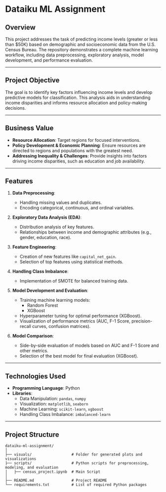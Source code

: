 # Dataiku ML Assignment

## Overview
This project addresses the task of predicting income levels (greater or less than $50K) based on demographic and socioeconomic data from the U.S. Census Bureau. The repository demonstrates a complete machine learning workflow, including data preprocessing, exploratory analysis, model development, and performance evaluation.

---

## Project Objective
The goal is to identify key factors influencing income levels and develop predictive models for classification. This analysis aids in understanding income disparities and informs resource allocation and policy-making decisions.

---

## Business Value
- **Resource Allocation**: Target regions for focused interventions.
- **Policy Development & Economic Planning**: Ensure resources are directed to regions and populations with the greatest need.
- **Addressing Inequality & Challenges**: Provide insights into factors driving income disparities, such as education and job availability.

---

## Features
1. **Data Preprocessing**:
   - Handling missing values and duplicates.
   - Encoding categorical, continuous, and ordinal variables.

2. **Exploratory Data Analysis (EDA)**:
   - Distribution analysis of key features.
   - Relationships between income and demographic attributes (e.g., gender, education, race).

3. **Feature Engineering**:
   - Creation of new features like `capital_net_gain`.
   - Selection of top features using statistical methods.

4. **Handling Class Imbalance**:
   - Implementation of SMOTE for balanced training data.

5. **Model Development and Evaluation**:
   - Training machine learning models: 
     - Random Forest
     - XGBoost
   - Hyperparameter tuning for optimal performance (XGBoost).
   - Visualization of performance metrics (AUC, F-1 Score, precision-recall curves, confusion matrices).

6. **Model Comparison**:
   - Side-by-side evaluation of models based on AUC and F-1 Score and other metrics.
   - Selection of the best model for final evaluation (XGBoost).

---

## Technologies Used
- **Programming Language**: Python
- **Libraries**:
  - Data Manipulation: `pandas`, `numpy`
  - Visualization: `matplotlib`, `seaborn`
  - Machine Learning: `scikit-learn`, `xgboost`
  - Handling Class Imbalance: `imbalanced-learn`

---

## Project Structure
```plaintext
dataiku-ml-assignment/
│
├── visuals/                  # Folder for generated plots and visualizations
├── scripts/                  # Python scripts for preprocessing, modeling, and evaluation
│   ├── census_project.ipynb  # Main Script
│
├── README.md                 # Project README
└── requirements.txt          # List of required Python packages
